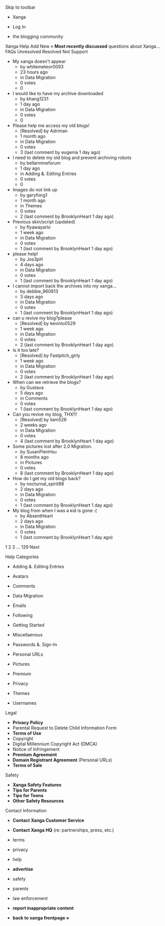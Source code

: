 Skip to toolbar

*   Xanga

*   Log In

*   the blogging community

Xanga Help Add New » **Most recently discussed** questions about Xanga… FAQs Unresolved Resolved Not Support

*   My xanga doesn't appear
    *   by whitemeteor0093
    *   23 hours ago
    *   in Data Migration
    *   0 votes
    *   0
*   I would like to have my archive downloaded
    *   by khang1231
    *   1 day ago
    *   in Data Migration
    *   0 votes
    *   0
*   Please help me access my old blogs!
    *   \[Resolved\] by Adriman
    *   1 month ago
    *   in Data Migration
    *   0 votes
    *   3 (last comment by eugenia 1 day ago)
*   I need to delete my old blog and prevent archiving robots
    *   by bellarmineforum
    *   1 day ago
    *   in Adding &. Editing Entries
    *   0 votes
    *   0
*   Images do not link up
    *   by garyfong1
    *   1 month ago
    *   in Themes
    *   0 votes
    *   2 (last comment by BrooklynHeart 1 day ago)
*   Previous skin/script (updated)
    *   by flyawayarlo
    *   1 week ago
    *   in Data Migration
    *   0 votes
    *   1 (last comment by BrooklynHeart 1 day ago)
*   please help!
    *   by Jos3pH
    *   4 days ago
    *   in Data Migration
    *   0 votes
    *   1 (last comment by BrooklynHeart 1 day ago)
*   I cannot import back the archives into my xanga...
    *   by debbie\_960813
    *   3 days ago
    *   in Data Migration
    *   0 votes
    *   1 (last comment by BrooklynHeart 1 day ago)
*   can u revive my blog?please
    *   \[Resolved\] by kevinlo0529
    *   1 week ago
    *   in Data Migration
    *   0 votes
    *   2 (last comment by BrooklynHeart 1 day ago)
*   Is it too late?
    *   \[Resolved\] by Fastpitch\_girly
    *   1 week ago
    *   in Data Migration
    *   0 votes
    *   2 (last comment by BrooklynHeart 1 day ago)
*   When can we retrieve the blogs?
    *   by Gustava
    *   5 days ago
    *   in Comments
    *   0 votes
    *   1 (last comment by BrooklynHeart 1 day ago)
*   Can you revive my blog, THX!!!
    *   \[Resolved\] by liam526
    *   2 weeks ago
    *   in Data Migration
    *   0 votes
    *   4 (last comment by BrooklynHeart 1 day ago)
*   Some pictures lost after 2.0 Migration.
    *   by SusanPienHsu
    *   8 months ago
    *   in Pictures
    *   0 votes
    *   8 (last comment by BrooklynHeart 1 day ago)
*   How do I get my old blogs back?
    *   by nocturnal\_spirit88
    *   2 days ago
    *   in Data Migration
    *   0 votes
    *   1 (last comment by BrooklynHeart 1 day ago)
*   My blog from when I was a kid is gone :(
    *   by AbsentHeart
    *   2 days ago
    *   in Data Migration
    *   0 votes
    *   1 (last comment by BrooklynHeart 1 day ago)

1 2 3 ... 129 Next

Help Categories

*   Adding &. Editing Entries
*   Avatars
*   Comments
*   Data Migration
*   Emails
*   Following
*   Getting Started
*   Miscellaenous

*   Passwords &. Sign-In
*   Personal URLs
*   Pictures
*   Premium
*   Privacy
*   Themes
*   Usernames

Legal

*   **Privacy Policy**
*   Parental Request to Delete Child Information Form
*   **Terms of Use**
*   Copyright
*   Digital Millennium Copyright Act (DMCA)
*   Notice of Infringement
*   **Premium Agreement**
*   **Domain Registrant Agreement** (Personal URLs)
*   **Terms of Sale**

Safety

*   **Xanga Safety Features**
*   **Tips for Parents**
*   **Tips for Teens**
*   **Other Safety Resources**

Contact Information

*   **Contact Xanga Customer Service**
*   **Contact Xanga HQ** (re: partnerships, press, etc.)

*   terms
*   privacy
*   help
*   **advertise**

*   safety
*   parents
*   law enforcement
*   **report inappropriate content**

*   **back to xanga frontpage »**